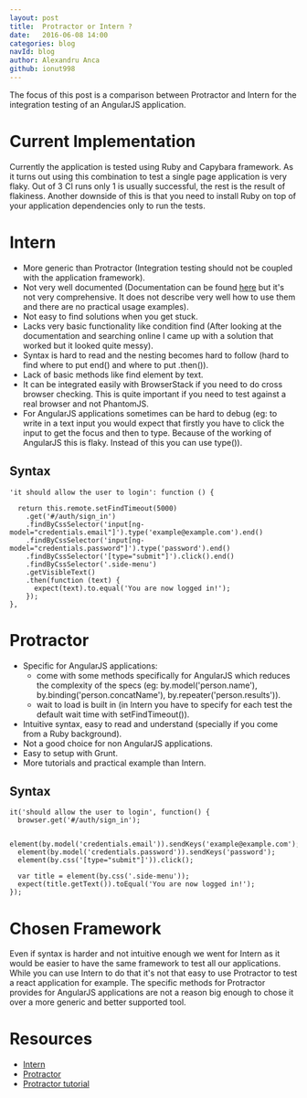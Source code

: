 ```yaml
---
layout: post
title:  Protractor or Intern ?
date:   2016-06-08 14:00
categories: blog
navId: blog
author: Alexandru Anca
github: ionut998
---
```


The focus of this post is a comparison between Protractor and Intern for the integration testing of an AngularJS application.

# Current Implementation

Currently the application is tested using Ruby and Capybara framework. As it turns out using this combination to test a single page application is very flaky. Out of 3 CI runs only 1 is usually successful, the rest is the result of flakiness. 
Another downside of this is that you need to install Ruby on top of your application dependencies only to run the tests.

# Intern
  - More generic than Protractor (Integration testing should not be coupled with the application framework).
  - Not very well documented (Documentation can be found [here](https://theintern.github.io/leadfoot/) but it's not very comprehensive. It does not describe very well how to use them and there are no practical usage examples).
  - Not easy to find solutions when you get stuck.
  - Lacks very basic functionality like condition find (After looking at the documentation and searching online I came up with a solution that worked but it looked quite messy).
  - Syntax is hard to read and the nesting becomes hard to follow (hard to find where to put end() and where to put .then()).
  - Lack of basic methods like find element by text.
  - It can be integrated easily with BrowserStack if you need to do cross browser checking. This is quite important if you need to test against a real browser and not PhantomJS.
  - For AngularJS applications sometimes can be hard to debug (eg: to write in a text input you would expect that firstly you have to click the input to get the focus and then to type. Because of the working of AngularJS this is flaky. Instead of this you can use type()).
  
## Syntax

    'it should allow the user to login': function () {
        
      return this.remote.setFindTimeout(5000)
        .get('#/auth/sign_in')
        .findByCssSelector('input[ng-model="credentials.email"]').type('example@example.com').end()
        .findByCssSelector('input[ng-model="credentials.password"]').type('password').end()
        .findByCssSelector('[type="submit"]').click().end()    
        .findByCssSelector('.side-menu')
        .getVisibleText()
        .then(function (text) {
          expect(text).to.equal('You are now logged in!');
        });
    },

# Protractor
  - Specific for AngularJS applications:
    - come with some methods specifically for AngularJS which reduces the complexity of the specs (eg: by.model('person.name'), by.binding('person.concatName'), by.repeater('person.results')).
    - wait to load is built in (in Intern you have to specify for each test the default wait time with setFindTimeout()).
  - Intuitive syntax, easy to read and understand (specially if you come from a Ruby background).
  - Not a good choice for non AngularJS applications.
  - Easy to setup with Grunt.
  - More tutorials and practical example than Intern.

## Syntax

    it('should allow the user to login', function() {
      browser.get('#/auth/sign_in');
        
      element(by.model('credentials.email')).sendKeys('example@example.com');
      element(by.model('credentials.password')).sendKeys('password');
      element(by.css('[type="submit"]')).click();
        
      var title = element(by.css('.side-menu'));
      expect(title.getText()).toEqual('You are now logged in!');
    });

# Chosen Framework

  Even if syntax is harder and not intuitive enough we went for Intern as it would be easier to have the same framework to test all our applications. 
  While you can use Intern to do that it's not that easy to use Protractor to test a react application for example. The specific methods for Protractor provides for AngularJS applications are not a reason big enough to chose it over a more generic and better supported tool.
  
# Resources
  - [Intern](https://theintern.github.io/)
  - [Protractor](http://www.protractortest.org/#/)
  - [Protractor tutorial](http://www.protractortest.org/#/toc)


